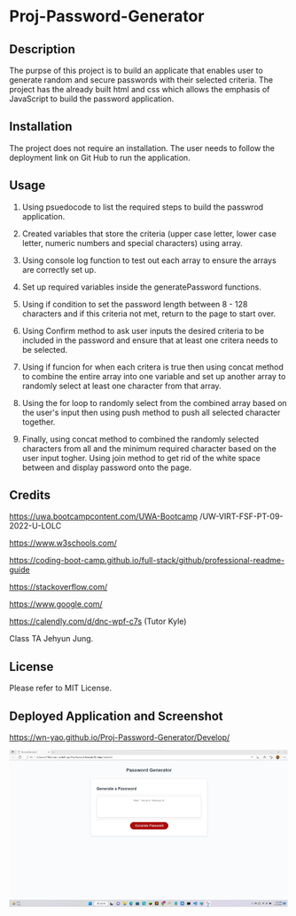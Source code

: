 # Proj-Password-Generator

## Description 

The purpse of this project is to build an applicate that enables user to generate random and secure passwords with their selected criteria. The project has the already built html and css which allows the emphasis of JavaScript to build the password application.

## Installation

The project does not require an installation. The user needs to follow the deployment link on Git Hub to run the application. 

## Usage

1. Using psuedocode to list  the required steps to build the passwrod application.

2. Created variables that store the criteria (upper case letter, lower case letter, numeric numbers and special characters) using array. 

3. Using console log function to test out each array to ensure the arrays are correctly set up.

4. Set up required variables inside the generatePassword functions.

5. Using if condition to set the password length between 8 - 128 characters and if this criteria not met, return to the page to start over. 

6. Using Confirm method to ask user inputs the desired criteria to be included in the password and ensure that at least one critera needs to be selected.

7. Using if funcion for when each critera is true then using concat method to combine the entire array into one variable and set up another array to randomly select at least one character from that array.

8. Using the for loop to randomly select from the combined array based on the user's input then using push method to push all selected character together.

9. Finally, using concat method to combined the randomly selected characters from all and the minimum required character based on the user input togher. Using join method to get rid of the white space between and display password onto the page.

## Credits

https://uwa.bootcampcontent.com/UWA-Bootcamp
/UW-VIRT-FSF-PT-09-2022-U-LOLC

https://www.w3schools.com/

https://coding-boot-camp.github.io/full-stack/github/professional-readme-guide

https://stackoverflow.com/

https://www.google.com/ 


https://calendly.com/d/dnc-wpf-c7s (Tutor Kyle)

Class TA Jehyun Jung.

## License

Please refer to MIT License.

## Deployed Application and Screenshot

https://wn-yao.github.io/Proj-Password-Generator/Develop/

![Screenshot](https://github.com/wn-yao/Proj-Password-Generator/blob/main/assets/images/Screenshot.jpg)



